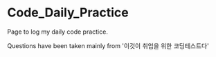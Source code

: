 # Code_Daily_Practice

Page to log my daily code practice.

Questions have been taken mainly from '이것이 취업을 위한 코딩테스트다'
